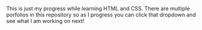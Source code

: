 This is just my progress while learning HTML and CSS. There are multiple porfolios in this repository so as I progress you can click that dropdown and see what I am working on next!
